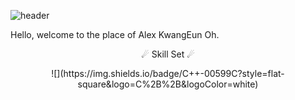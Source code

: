 ![header](https://capsule-render.vercel.app/api?type=slice&color=auto&height=300&section=header&text=Alex%20KwangEun%20OH&fontSize=70&fontColor=345feb&rotate=20&animation=twinkling)

Hello, welcome to the place of Alex KwangEun Oh.

<p align="center">
☄ Skill Set ☄
</p>
<p align="center">
![](https://img.shields.io/badge/C++-00599C?style=flat-square&logo=C%2B%2B&logoColor=white)
</p>

<!--
**kko2017/kko2017** is a ✨ _special_ ✨ repository because its `README.md` (this file) appears on your GitHub profile.

Here are some ideas to get you started:

- 🔭 I’m currently working on ...
- 🌱 I’m currently learning ...
- 👯 I’m looking to collaborate on ...
- 🤔 I’m looking for help with ...
- 💬 Ask me about ...
- 📫 How to reach me: ...
- 😄 Pronouns: ...
- ⚡ Fun fact: ...
-->
